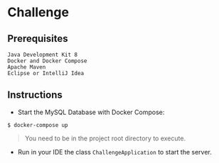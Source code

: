 # Challenge

## Prerequisites

```
Java Development Kit 8
Docker and Docker Compose
Apache Maven
Eclipse or IntelliJ Idea
```

## Instructions

- Start the MySQL Database with Docker Compose:

```
$ docker-compose up
```

> You need to be in the project root directory to execute.

- Run in your IDE the class `ChallengeApplication` to start the server.